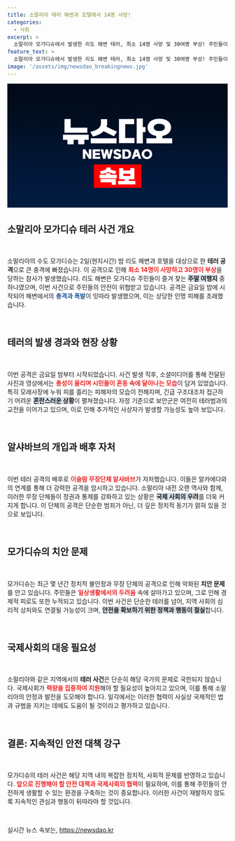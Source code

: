 ```yaml
---
title: 소말리아 테러 해변과 호텔에서 14명 사망!
categories:
  - 사회
excerpt: >
  소말리아 모가디슈에서 발생한 리도 해변 테러, 최소 14명 사망 및 30여명 부상! 주민들이 사랑하는 주말 여행지가 참극의 현장으로 변했습니다. 무장단체 알샤바브가 배후를 주장하며 긴장이 고조되고 있습니다.
feature_text: >
  소말리아 모가디슈에서 발생한 리도 해변 테러, 최소 14명 사망 및 30여명 부상! 주민들이 사랑하는 주말 여행지가 참극의 현장으로 변했습니다. 무장단체 알샤바브가 배후를 주장하며 긴장이 고조되고 있습니다.
image: '/assets/img/newsdao_breakingnews.jpg'
---
```


<p><img src="/assets/img/newsdao_breakingnews.jpg" alt="firstkoreanews 속보" /></p>

<h2 data-ke-size="size26">소말리아 모가디슈 테러 사건 개요</h2>

<p data-ke-size="size16">&nbsp;</p>

<p>소말리아의 수도 모가디슈는 2일(현지시간) 밤 리도 해변과 호텔을 대상으로 한 <b>테러 공격</b>으로 큰 충격에 빠졌습니다. 이 공격으로 인해 <b><span style="color: #ee2323;">최소 14명이 사망하고 30명이 부상</span></b>을 당하는 참사가 발생했습니다. 리도 해변은 모가디슈 주민들이 즐겨 찾는 <b><span style="background-color: #21538527;">주말 여행지</span></b> 중 하나였으며, 이번 사건으로 주민들의 안전이 위협받고 있습니다. 공격은 금요일 밤에 시작되어 해변에서의 <b><span style="color: #1a5490;">총격과 폭발</span></b>이 잇따라 발생했으며, 이는 상당한 인명 피해를 초래했습니다. </p>

<p data-ke-size="size16">&nbsp;</p>

<h2 data-ke-size="size26">테러의 발생 경과와 현장 상황</h2>

<p data-ke-size="size16">&nbsp;</p>

<p>이번 공격은 금요일 밤부터 시작되었습니다. 사건 발생 직후, 소셜미디어를 통해 전달된 사진과 영상에서는 <b><span style="color: #ee2323;">총성이 울리며 시민들이 혼동 속에 달아나는 모습</span></b>이 담겨 있었습니다. 특히 모래사장에 누워 피를 흘리는 피해자의 모습이 전해지며, 긴급 구조대조차 접근하기 어려운 <b><span style="background-color: #21538527;">혼란스러운 상황</span></b>이 펼쳐졌습니다.  자정 기준으로 보안군은 여전히 테러범과의 교전을 이어가고 있으며, 이로 인해 추가적인 사상자가 발생할 가능성도 높아 보입니다. </p>

<p data-ke-size="size16">&nbsp;</p>

<h2 data-ke-size="size26">알샤바브의 개입과 배후 자처</h2>

<p data-ke-size="size16">&nbsp;</p>

<p>이번 테러 공격의 배후로 <b><span style="color: #ee2323;">이슬람 무장단체 알샤바브</span></b>가 자처했습니다. 이들은 알카에다와의 연계를 통해 더 강력한 공격을 암시하고 있습니다. 소말리아 내전 오랜 역사와 함께, 이러한 무장 단체들이 정권과 통제를 강화하고 있는 상황은 <b><span style="background-color: #21538527;">국제 사회의 우려</span></b>를 더욱 커지게 합니다. 이 단체의 공격은 단순한 범죄가 아닌, 더 깊은 정치적 동기가 얽혀 있을 것으로 보입니다. </p>

<p data-ke-size="size16">&nbsp;</p>

<h2 data-ke-size="size26">모가디슈의 치안 문제</h2>

<p data-ke-size="size16">&nbsp;</p>

<p>모가디슈는 최근 몇 년간 정치적 불안정과 무장 단체의 공격으로 인해 악화된 <b>치안 문제</b>를 안고 있습니다. 주민들은 <b><span style="color: #ee2323;">일상생활에서의 두려움</span></b> 속에 살아가고 있으며, 그로 인해 경제적 피로도 또한 누적되고 있습니다. 이번 사건은 단순한 테러를 넘어, 지역 사회의 심리적 상처와도 연결될 가능성이 크며, <b><span style="background-color: #21538527;">안전을 확보하기 위한 정책과 행동이 절실</span></b>합니다.</p>

<p data-ke-size="size16">&nbsp;</p>

<h2 data-ke-size="size26">국제사회의 대응 필요성</h2>

<p data-ke-size="size16">&nbsp;</p>

<p>소말리아와 같은 지역에서의 <b>테러 사건</b>은 단순히 해당 국가의 문제로 국한되지 않습니다. 국제사회가 <b><span style="color: #ee2323;">력량을 집중하여 지원</span></b>해야 할 필요성이 높아지고 있으며, 이를 통해 소말리아의 안정과 발전을 도모해야 합니다. 일각에서는 이러한 협력이 사실상 국제적인 법과 규범을 지키는 데에도 도움이 될 것이라고 평가하고 있습니다. </p>

<p data-ke-size="size16">&nbsp;</p>

<h2 data-ke-size="size26">결론: 지속적인 안전 대책 강구</h2>

<p data-ke-size="size16">&nbsp;</p>

<p>모가디슈의 테러 사건은 해당 지역 내의 복잡한 정치적, 사회적 문제를 반영하고 있습니다. <b><span style="color: #ee2323;">앞으로 진행해야 할 안전 대책과 국제사회의 협력</span></b>이 필요하며, 이를 통해 주민들이 안전하게 생활할 수 있는 환경을 구축하는 것이 중요합니다. 이러한 사건이 재발하지 않도록 지속적인 관심과 행동이 뒤따라야 할 것입니다.</p>

<p data-ke-size="size16">&nbsp;</p>
실시간 뉴스 속보는, <a href="https://newsdao.kr" rel="dofollow">https://newsdao.kr</a>



